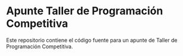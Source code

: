 # Apunte Taller de Programación Competitiva

Este repositorio contiene el código fuente para un apunte de Taller de Programación Competitiva.
